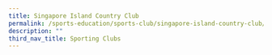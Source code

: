 ```yaml
---
title: Singapore Island Country Club
permalink: /sports-education/sports-club/singapore-island-country-club/
description: ""
third_nav_title: Sporting Clubs
---
```


